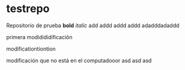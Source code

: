 # testrepo
Repositorio de prueba
**bold** *italic*
add addd addd addd adadddadaddd

primera modidididificación

modificationtiontion



modificación que no está en el computadooor
asd asd asd
